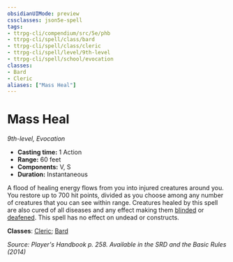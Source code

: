 ```yaml
---
obsidianUIMode: preview
cssclasses: json5e-spell
tags:
- ttrpg-cli/compendium/src/5e/phb
- ttrpg-cli/spell/class/bard
- ttrpg-cli/spell/class/cleric
- ttrpg-cli/spell/level/9th-level
- ttrpg-cli/spell/school/evocation
classes:
- Bard
- Cleric
aliases: ["Mass Heal"]
---
```

# Mass Heal
*9th-level, Evocation*  


- **Casting time:** 1 Action
- **Range:** 60 feet
- **Components:** V, S
- **Duration:** Instantaneous

A flood of healing energy flows from you into injured creatures around you. You restore up to 700 hit points, divided as you choose among any number of creatures that you can see within range. Creatures healed by this spell are also cured of all diseases and any effect making them [blinded](3-Mechanics/CLI/rules/conditions.md#Blinded) or [deafened](3-Mechanics/CLI/rules/conditions.md#Deafened). This spell has no effect on undead or constructs.

**Classes**: [Cleric](3-Mechanics/CLI/lists/list-spells-classes-cleric.md); [Bard](3-Mechanics/CLI/lists/list-spells-classes-bard.md)

*Source: Player's Handbook p. 258. Available in the <span title='Systems Reference Document (5.1)'>SRD</span> and the Basic Rules (2014)*